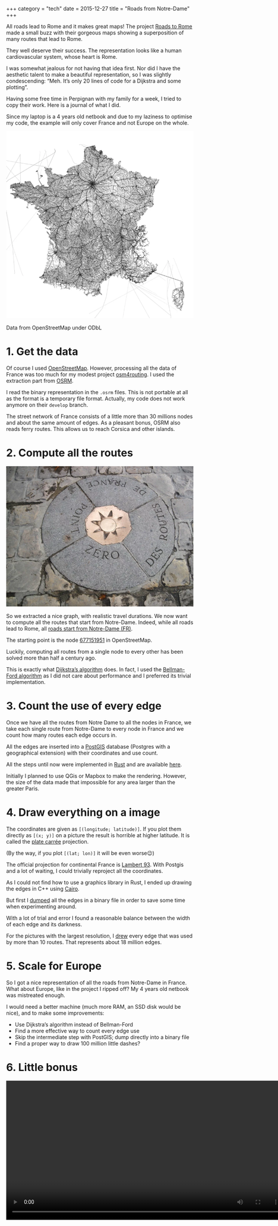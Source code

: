 +++
category = "tech"
date = 2015-12-27
title = "Roads from Notre-Dame"
+++

All roads lead to Rome and it makes great maps! The project [Roads to Rome](http://roadstorome.moovellab.com/) made a small buzz with their
gorgeous maps showing a superposition of many routes that lead to Rome.

They well deserve their success. The representation looks like a human
cardiovascular system, whose heart is Rome.

I was somewhat jealous for not having that idea first. Nor did I have
the aesthetic talent to make a beautiful representation, so I was
slightly condescending: “Meh. It’s only 20 lines of code for a Dijkstra
and some plotting”.

Having some free time in Perpignan with my family for a week, I tried to
copy their work. Here is a journal of what I did.

Since my laptop is a 4 years old netbook and due to my laziness to
optimise my code, the example will only cover France and not Europe on
the whole.

[![Final result. Click for a higher resolution (144 Megapixels, 16Mb)](../images/roads_from_nd_small.webp)](../images/roads_from_nd_xxl.webp)

Data from OpenStreetMap under ODbL

# 1. Get the data

Of course I used [OpenStreetMap](https://www.openstreetmap.org).
However, processing all the data of France was too much for my modest
project [osm4routing](https://github.com/Tristramg/osm4routing). I used
the extraction part from [OSRM](http://project-osrm.org/).

I read the binary representation in the `.osrm` files. This
is not portable at all as the format is a temporary file format.
Actually, my code does not work anymore on their `develop` branch.

The street network of France consists of a little more than 30 millions
nodes and about the same amount of edges. As a pleasant bonus, OSRM also
reads ferry routes. This allows us to reach Corsica and other islands.

# 2. Compute all the routes

![CC BY-SA 3.0 Jean-Pierre Bazard (from Wikimedia commons)](../images/point_zero.webp)

So we extracted a nice graph, with realistic travel durations. We now
want to compute all the routes that start from Notre-Dame. Indeed, while
all roads lead to Rome, all [roads start from Notre-Dame
(FR)](https://fr.wikipedia.org/wiki/Point_z%C3%A9ro_des_routes_de_France).

The starting point is the node
[677151951](http://www.openstreetmap.org/node/677151951#map=17/48.85359/2.34836)
in OpenStreetMap.

Luckily, computing all routes from a single node to every other has been
solved more than half a century ago.

This is exactly what [Dijkstra’s algorithm](https://en.wikipedia.org/wiki/Dijkstra%27s_algorithm) does.
In fact, I used the [Bellman-Ford algorithm](https://en.wikipedia.org/wiki/Bellman%E2%80%93Ford_algorithm)
as I did not care about performance and I preferred its trivial
implementation.

# 3. Count the use of every edge

Once we have all the routes from Notre Dame to all the nodes in France, we take each single route from Notre-Dame to every node in France and we count how many routes each edge occurs in.

All the edges are inserted into a [PostGIS](http://www.postgis.net)
database (Postgres with a geographical extension) with their coordinates
and use count.

All the steps until now were implemented in
[Rust](https://www.rust-lang.org) and are available
[here](https://github.com/tristramg/roads-from-nd/blob/master/src/main.rs).

Initially I planned to use QGis or Mapbox to make the rendering.
However, the size of the data made that impossible for any area larger
than the greater Paris.

# 4. Draw everything on a image

The coordinates are given as `[(longitude; latitude)]`. If you
plot them directly as `[(x; y)]` on a picture the result is
horrible at higher latitude. It is called the [plate carrée](https://en.wikipedia.org/wiki/Equirectangular_projection)
projection.

(By the way, if you plot `[(lat; lon)]` it will be even worse😉)

The official projection for continental France is [Lambert 93](http://spatialreference.org/ref/epsg/rgf93-lambert-93/). With
Postgis and a lot of waiting, I could trivially reproject all the
coordinates.

As I could not find how to use a graphics library in Rust, I ended up
drawing the edges in C++ using [Cairo](http://cairographics.org).

But first I
[dumped](https://github.com/tristramg/roads-from-nd/blob/master/dump.cc)
all the edges in a binary file in order to save some time when
experimenting around.

With a lot of trial and error I found a reasonable balance between the
width of each edge and its darkness.

For the pictures with the largest resolution, I
[drew](https://github.com/tristramg/roads-from-nd/blob/master/draw.cc)
every edge that was used by more than 10 routes. That represents about
18 million edges.

# 5. Scale for Europe

So I got a nice representation of all the roads from Notre-Dame in
France. What about Europe, like in the project I ripped off? My 4 years
old netbook was mistreated enough.

I would need a better machine (much more RAM, an SSD disk would be
nice), and to make some improvements:

-   Use Dijkstra’s algorithm instead of Bellman-Ford
-   Find a more effective way to count every edge use
-   Skip the intermediate step with PostGIS; dump directly into a binary file
-   Find a proper way to draw 100 million little dashes?

# 6. Little bonus

<video width="750" controls src="/images/roads_from_nd.mp4"> Animation of the roads </video>


